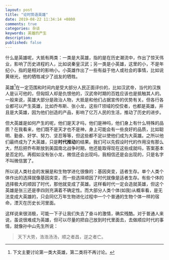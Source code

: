 ```yaml
---
layout: post
title: "论时势造英雄"
date: 2019-08-22 11:34:14 +0800
comments: true
categories: 杂谈
keywords: 英雄的产生
description: 
published: false
---
```


什么是英雄呢，大抵有两类：一类是大英雄，指的是在历史潮流中，作出了惊天伟业，影响了历史进程的人，比如说秦皇汉武；另一类是小英雄，这里的小，不是年纪小，指的是相对的影响小。小英雄作出了一些有益于他人或社会的事情，比如说黄继光，他的牺牲减少了战友的牺牲。

英雄[^1]在一定范围和时间内是受大部分人民正面评价的，比如汉武帝，当代的汉族人是认可他的，但匈奴人却是仇恨他的，汉武帝时期的百姓应该也是抵触其人的。一般来说，英雄大部分是政治人物，大抵是和他们占据宣传的优势有关。但各行各业都可以产生英雄，比如乔布斯、张小龙，这些IT领域的佼佼者，也都是英雄，并且是大英雄，因为他们创造的产品，影响了亿万人民的生活，推动了历史的进步。

但大英雄是如何产生的呢，他们是天才吗，他们是神吗，他们身上有什么特殊的品质？在我看来，他们既不是天才也不是神，身上可能会有一些良好的品质，比如聪明、勤奋、好学、努力、坚忍等等，但这些都不足以使他们成为大英雄。之所以他们最终成为了大英雄，只是**时代推动**的结果。我们可以先假设时代的作用没有那么大，然后把乔布斯放到美国南北战争时期，他还能取得现在这些成就吗，答案基本是否定的。再假如没有张小龙，微信还会出现吗，我相信还是会出现的，只是名字不叫微信罢了。

所以说人类社会的发展是和生物学进化很像的：基因突变，适者生存。单个人类个体作出的选择就像基因突变，而一些选择顺因了时代就像是适者生存。有些个体的选择极大的顺因了时代，那他就变成了英雄。这样看时代一定会造就英雄，但这个英雄是张三还是李四则充满着不确定性。而大部分人类个体(如我)从概率看，是无法变成大英雄的，只会同亿万年生物进化过程中一个个普通的生物个体一样的宿命，湮灭在历史长河里面。

这样说来很消极，可能一下子让我们失去了奋斗的激情，确实残酷。对于普通人来说，虽说很难成为英雄，但可以尽量的把自己放到时代里面去，去做顺应时代的事情，就像孙中山先生所说：

> 天下大势，浩浩汤汤，顺之者昌，逆之者亡。

[^1]: 下文主要讨论第一类大英雄，第二类将不再讨论。